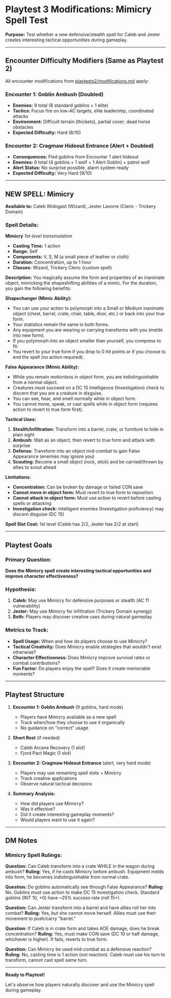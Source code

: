 # Playtest 3 Modifications: Mimicry Spell Test

**Purpose:** Test whether a new defensive/stealth spell for Caleb and Jester creates interesting tactical opportunities during gameplay.

---

## Encounter Difficulty Modifiers (Same as Playtest 2)

All encounter modifications from [playtests2/modifications.md](../playtests2/modifications.md) apply:

### Encounter 1: Goblin Ambush (Doubled)
- **Enemies:** 9 total (8 standard goblins + 1 elite)
- **Tactics:** Focus fire on low-AC targets, elite leadership, coordinated attacks
- **Environment:** Difficult terrain (thickets), partial cover, dead horse obstacles
- **Expected Difficulty:** Hard (8/10)

### Encounter 2: Cragmaw Hideout Entrance (Alert + Doubled)
- **Consequences:** Fled goblins from Encounter 1 alert hideout
- **Enemies:** 6 total (4 goblins + 1 wolf + 1 Alert Goblin) + patrol wolf
- **Alert Status:** No surprise possible, alarm system ready
- **Expected Difficulty:** Very Hard (9/10)

---

## NEW SPELL: Mimicry

**Available to:** Caleb Widogast (Wizard), Jester Lavorre (Cleric - Trickery Domain)

### Spell Details:

**Mimicry**
*1st-level transmutation*

- **Casting Time:** 1 action
- **Range:** Self
- **Components:** V, S, M (a small piece of leather or cloth)
- **Duration:** Concentration, up to 1 hour
- **Classes:** Wizard, Trickery Cleric (custom spell)

**Description:**
You magically assume the form and properties of an inanimate object, mimicking the shapeshifting abilities of a mimic. For the duration, you gain the following benefits:

**Shapechanger (Mimic Ability):**
- You can use your action to polymorph into a Small or Medium inanimate object (chest, barrel, crate, chair, table, door, etc.) or back into your true form.
- Your statistics remain the same in both forms.
- Any equipment you are wearing or carrying transforms with you (melds into new form).
- If you polymorph into an object smaller than yourself, you compress to fit.
- You revert to your true form if you drop to 0 hit points or if you choose to end the spell (no action required).

**False Appearance (Mimic Ability):**
- While you remain motionless in object form, you are indistinguishable from a normal object.
- Creatures must succeed on a DC 15 Intelligence (Investigation) check to discern that you are a creature in disguise.
- You can see, hear, and smell normally while in object form.
- You cannot move, speak, or cast spells while in object form (requires action to revert to true form first).

**Tactical Uses:**
1. **Stealth/Infiltration:** Transform into a barrel, crate, or furniture to hide in plain sight
2. **Ambush:** Wait as an object, then revert to true form and attack with surprise
3. **Defense:** Transform into an object mid-combat to gain False Appearance (enemies may ignore you)
4. **Scouting:** Become a small object (rock, stick) and be carried/thrown by allies to scout ahead

**Limitations:**
- **Concentration:** Can be broken by damage or failed CON save
- **Cannot move in object form:** Must revert to true form to reposition
- **Cannot attack in object form:** Must use action to revert before casting spells or attacking
- **Investigation check:** Intelligent enemies (Investigation proficiency) may discern disguise (DC 15)

**Spell Slot Cost:** 1st level (Caleb has 2/2, Jester has 2/2 at start)

---

## Playtest Goals

### Primary Question:
**Does the Mimicry spell create interesting tactical opportunities and improve character effectiveness?**

### Hypothesis:
1. **Caleb:** May use Mimicry for defensive purposes or stealth (AC 11 vulnerability)
2. **Jester:** May use Mimicry for infiltration (Trickery Domain synergy)
3. **Both:** Players may discover creative uses during natural gameplay

### Metrics to Track:
- **Spell Usage:** When and how do players choose to use Mimicry?
- **Tactical Creativity:** Does Mimicry enable strategies that wouldn't exist otherwise?
- **Character Effectiveness:** Does Mimicry improve survival rates or combat contributions?
- **Fun Factor:** Do players enjoy the spell? Does it create memorable moments?

---

## Playtest Structure

1. **Encounter 1: Goblin Ambush** (9 goblins, hard mode)
   - Players have Mimicry available as a new spell
   - Track when/how they choose to use it organically
   - No guidance on "correct" usage

2. **Short Rest** (if needed)
   - Caleb Arcane Recovery (1 slot)
   - Fjord Pact Magic (1 slot)

3. **Encounter 2: Cragmaw Hideout Entrance** (alert, very hard mode)
   - Players may use remaining spell slots + Mimicry
   - Track creative applications
   - Observe natural tactical decisions

4. **Summary Analysis:**
   - How did players use Mimicry?
   - Was it effective?
   - Did it create interesting gameplay moments?
   - Would players want to use it again?

---

## DM Notes

### Mimicry Spell Rulings:

**Question:** Can Caleb transform into a crate WHILE in the wagon during ambush?
**Ruling:** Yes, if he casts Mimicry before ambush. Equipment melds into form, he becomes indistinguishable from normal crate.

**Question:** Do goblins automatically see through False Appearance?
**Ruling:** No. Goblins must use action to make DC 15 Investigation check. Standard goblins (INT 10, +0) have ~25% success rate (roll 15+).

**Question:** Can Jester transform into a barrel and have allies roll her into combat?
**Ruling:** Yes, but she cannot move herself. Allies must use their movement to push/carry "barrel."

**Question:** If Caleb is in crate form and takes AOE damage, does he break concentration?
**Ruling:** Yes, must make CON save (DC 10 or half damage, whichever is higher). If fails, reverts to true form.

**Question:** Can Mimicry be used mid-combat as a defensive reaction?
**Ruling:** No, casting time is 1 action (not reaction). Caleb must use his turn to transform, cannot cast spell same turn.

---

**Ready to Playtest!**

Let's observe how players naturally discover and use the Mimicry spell during gameplay.
